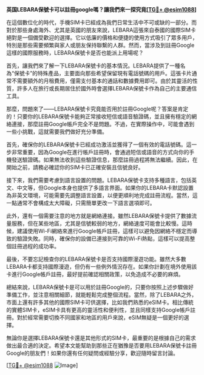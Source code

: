 **英国LEBARA保號卡可以註冊google嗎？讓我們來一探究竟[[TG💪+ @esim1088](https://t.me/s/esim1088)]**

在這個數位化的時代，手機SIM卡已經成為我們日常生活中不可或缺的一部分。而對於那些身處海外、尤其是英國的朋友來說，LEBARA這張來自泰國的國際SIM卡絕對是一個備受歡迎的選擇。它以低廉的價格和便捷的使用方式吸引了眾多用戶，特別是那些需要頻繁與家人或朋友保持聯繫的人群。然而，當涉及到註冊Google這樣的國際服務時，LEBARA保號卡是否也能派上用場呢？

首先，讓我們來了解一下LEBARA保號卡的基本情況。LEBARA提供了一種名為“保號卡”的特殊產品，主要面向那些希望保留現有電話號碼的用戶。這張卡片通常不需要額外的月租費用，僅需支付基本的通話和數據費用即可。由於其靈活的性質，許多人在旅行或長期居住於國外時會選擇LEBARA保號卡作為自己的主要通信工具。

那麼，問題來了——LEBARA保號卡究竟能否用於註冊Google呢？答案是肯定的！只要你的LEBARA保號卡能夠正常接收短信或語音驗證碼，並且擁有穩定的網絡連接，那麼註冊Google帳戶完全不是問題。不過，在實際操作中，可能會遇到一些小挑戰，這就需要我們做好充分準備。

首先，確保你的LEBARA保號卡已經成功激活並獲得了一個有效的電話號碼。這一步非常重要，因為Google在進行帳戶註冊時，會通過短信或語音的方式向你的手機發送驗證碼。如果無法收到這些驗證信息，那麼註冊過程將無法繼續。因此，在開始之前，請務必確認你的SIM卡已正確安裝且信號良好。

接下來，我們需要考慮到語言設置的問題。LEBARA保號卡支持多種語言，包括英文、中文等，但Google本身也提供了多語言界面。如果你的LEBARA卡默認設置為非英文環境，可能需要先調整語言設置，以便更順利地完成註冊流程。當然，這一點通常不會構成太大障礙，只需簡單更改一下語言選項即可。

此外，還有一個需要注意的地方就是網絡連接。雖然LEBARA保號卡提供了數據流量服務，但在某些地區，尤其是信號較弱的地方，網絡速度可能會比較慢。這時候，建議使用Wi-Fi網絡來進行Google帳戶註冊，這樣可以避免因網絡不穩定而導致的驗證失敗。同時，確保你的設備已連接到可靠的Wi-Fi熱點，這樣可以提高整個註冊過程的成功率。

最後，不要忘記檢查你的LEBARA保號卡是否支持國際漫遊功能。雖然大多數LEBARA卡都支持國際漫遊，但仍有一些例外情況存在。如果你計劃在境外使用該卡進行Google帳戶註冊，最好提前確認相關政策，以免造成不必要的麻煩。

總結來說，LEBARA保號卡是可以用於註冊Google的，只要你按照上述步驟做好準備工作，並注意相關細節，就能輕鬆完成整個流程。當然，除了LEBARA之外，市面上還有許多其他的國際SIM卡可供選擇，比如我們熟悉的eSIM卡。相比傳統的實體SIM卡，eSIM卡具有更高的靈活性和便利性，並且同樣支持Google帳戶註冊。對於經常需要切換不同國家和地區的用戶來說，eSIM無疑是一個更好的選擇。

無論你是選擇LEBARA保號卡還是其他形式的SIM卡，最重要的是根據自己的需求做出最合適的決定。希望本文能幫助到那些正在猶豫是否要用LEBARA保號卡註冊Google的朋友們！如果你還有任何疑問或經驗分享，歡迎隨時留言討論。

[[TG💪+ @esim1088](https://t.me/s/esim1088) ![Image](https://i.postimg.cc/4NQfJmqS/Snipaste-2025-05-13-00-14-12.png)]